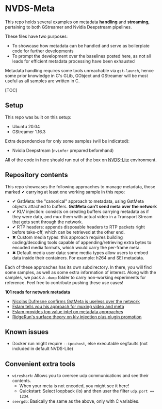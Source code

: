 # NVDS-Meta

This repo holds several examples on metadata **handling** and **streaming**, pertaining to both GStreamer and Nvidia Deepstream pipelines.

These files have two purposes:

- To showcase how metadata can be handled and serve as boilerplate code for further developments
- To prompt the development over the baselines posted here, as not all leads for efficient metadata processing have been exhausted

Metadata handling requires some tools unreachable via `gst-launch`, hence some prior knowledge in C's GLib, GObject and GStreamer will be most useful as all samples are written in C.

[TOC]

## Setup

This repo was built on this setup:

- Ubuntu 20.04
- GStreamer 1.16.3

Extra dependencies for only some samples (will be indicated):

- Nvidia Deepstream (`nvinfer` prepared beforehand)

All of the code in here should run out of the box on [NVDS-Lite](https://bitbucket.org/fadacatec-ondemand/nvds-lite/src/master/) environment.


## Repository contents

This repo showcases the following approaches to manage metadata, those marked ✔ carrying at least one working sample in this repo:

- ✔ GstMeta: the "canonical" approach to metadata, using GstMeta objects attached to buffers. **GstMeta can't send meta over the network**
- ✔ KLV injection: consists on creating buffers carrying metadata as if they were data, and mux them with actual video in a Transport Stream that gets sent through the network.
- ✔ RTP headers: appends disposable headers to RTP packets right before take-off, which can be retrieved at the other end.
- ✖ Custom media types: this approach requires building coding/decoding tools capable of appending/retrieving extra bytes to encoded media formats, which would carry the per-frame meta.
- ✖ Default media user data: some media types allow users to embed data inside their containers. For example: h264 and SEI metadata.

Each of these approaches has its own subdirectory. In there, you will find some samples, as well as some extra information of interest. Along with the samples, we pack a `.dump` folder to carry non-working experiments for reference. Feel free to contribute pushing these use cases!


**101 reads for network metadata**

- [Nicolas Dufresne confirms GstMeta is useless over the network](https://lists.freedesktop.org/archives/gstreamer-devel/2016-June/059135.html)
- [Eslam tells you his approach for muxing video and meta](https://stackoverflow.com/questions/68098185/add-stream-meta-to-a-stream-via-gstreamer)
- [Eslam provides top value intel on metadata approaches](https://lists.freedesktop.org/archives/gstreamer-devel/2021-September/079056.html)
- [RidgeRun's surface theory on klv injection plus plugin promotion](https://developer.ridgerun.com/wiki/index.php/GStreamer_and_in-band_metadata)


## Known issues

- Docker run might require `--ipc=host`, else executable segfaults (not included in default NVDS-Lite)


## Convenient extra tools

- `wireshark`: Allows you to oversee udp communications and see their contents.
    - When your meta is not encoded, you might see it here!
    - Quickstart: Select loopback (lo) and then user the filter `udp.port == 1234`.
- `seergdb`: Basically the same as the above, only with C variables.